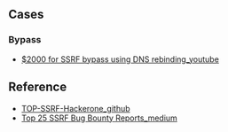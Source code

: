 
## Cases

### Bypass
- [$2000 for SSRF bypass using DNS rebinding_youtube](https://www.youtube.com/watch?v=90AdmqqPo1Y&t=14s)

## Reference
- [TOP-SSRF-Hackerone_github](https://github.com/reddelexc/hackerone-reports/blob/master/tops_by_bug_type/TOPSSRF.md)
- [Top 25 SSRF Bug Bounty Reports_medium](https://corneacristian.medium.com/top-25-server-side-request-forgery-ssrf-bug-bounty-reports-136928356eca)
